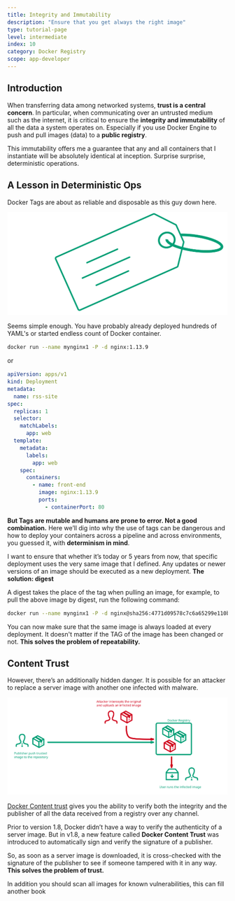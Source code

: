 ```yaml
---
title: Integrity and Immutability
description: "Ensure that you get always the right image"
type: tutorial-page
level: intermediate
index: 10
category: Docker Registry
scope: app-developer
---
```


## Introduction
When transferring data among networked systems, **trust is a central concern**. In particular, when communicating over an 
untrusted medium such as the internet, it is critical to ensure the **integrity and immutability** of all the data a 
system operates on. Especially if you use Docker Engine to push and pull images (data) to a **public registry**. 

This immutability offers me a guarantee that any and all containers that I instantiate will be absolutely identical 
at inception. Surprise surprise, deterministic operations. 

## A Lesson in Deterministic Ops
Docker Tags are about as reliable and disposable as this guy down here.

![docker-labels](howto-content-trust.svg)


Seems simple enough. You have probably already deployed hundreds of YAML's or started endless count of Docker container.


```bash
docker run --name mynginx1 -P -d nginx:1.13.9
```

or 
```yaml
apiVersion: apps/v1
kind: Deployment
metadata:
  name: rss-site
spec:
  replicas: 1
  selector:
    matchLabels:
      app: web
  template:
    metadata:
      labels:
        app: web
    spec:
      containers:
        - name: front-end
          image: nginx:1.13.9
          ports:
            - containerPort: 80
```

**But Tags are mutable and humans are prone to error. Not a good combination.** Here we’ll dig into why the use of tags can 
be dangerous and how to deploy your containers across a pipeline and across environments, you guessed it, with 
**determinism in mind**.

I want to ensure that whether it’s today or 5 years from now, that specific deployment uses the very same image that 
I defined. Any updates or newer versions of an image should be executed as a new deployment. **The solution: digest**

A digest takes the place of the tag when pulling an image, for example, to pull the above image by digest, run the 
following command:

```bash 
docker run --name mynginx1 -P -d nginx@sha256:4771d09578c7c6a65299e110b3ee1c0a2592f5ea2618d23e4ffe7a4cab1ce5de
```

You can now make sure that the same image is always loaded at every deployment. It doesn't matter if the TAG of the 
image has been changed or not. **This solves the problem of repeatability.**

## Content Trust
However, there’s an additionally hidden danger. It is possible for an attacker to replace a server image with another
one infected with malware. 


![docker-content-trust](howto-content-trust-replace.svg)


[Docker Content trust](https://docs.docker.com/engine/security/trust/content_trust/) gives 
you the ability to verify both the integrity and the publisher of all the data received from a registry over any channel.

Prior to version 1.8, Docker didn’t have a way to verify the authenticity of a server image. But in v1.8, a new feature 
called **Docker Content Trust** was introduced to automatically sign and verify the signature of a publisher.

So, as soon as a server image is downloaded, it is cross-checked with the signature of the publisher to see 
if someone tampered with it in any way. **This solves the problem of trust.**

In addition you should scan all images for known vulnerabilities, this can fill another book